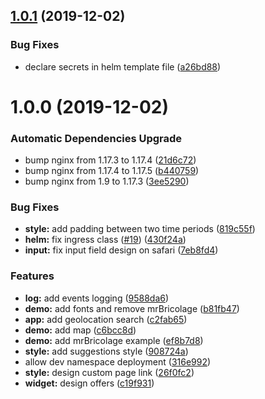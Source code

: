 ## [1.0.1](https://github.com/Leadformance/bridge-widget-demo/compare/v1.0.0...v1.0.1) (2019-12-02)


### Bug Fixes

* declare secrets in helm template file ([a26bd88](https://github.com/Leadformance/bridge-widget-demo/commit/a26bd882a32dbfe4731e71e7f0023375785a6b63))

# 1.0.0 (2019-12-02)


### Automatic Dependencies Upgrade

* bump nginx from 1.17.3 to 1.17.4 ([21d6c72](https://github.com/Leadformance/bridge-widget-demo/commit/21d6c72d5569a5df9be40861cd8e280a766d38e3))
* bump nginx from 1.17.4 to 1.17.5 ([b440759](https://github.com/Leadformance/bridge-widget-demo/commit/b4407599401b88a5923be5f041376ea8e49786ab))
* bump nginx from 1.9 to 1.17.3 ([3ee5290](https://github.com/Leadformance/bridge-widget-demo/commit/3ee5290d97d10ae0142da150622995c94e276ef9))


### Bug Fixes

* **style:** add padding between two time periods ([819c55f](https://github.com/Leadformance/bridge-widget-demo/commit/819c55f0acac25c7973fc7cbd9166f39c4674805))
* **helm:** fix ingress class ([#19](https://github.com/Leadformance/bridge-widget-demo/issues/19)) ([430f24a](https://github.com/Leadformance/bridge-widget-demo/commit/430f24a626a99390d84c5f45445096f22d564484))
* **input:** fix input field design on safari ([7eb8fd4](https://github.com/Leadformance/bridge-widget-demo/commit/7eb8fd461dabbf24d155cf895be54399789b6c5c))


### Features

* **log:** add events logging ([9588da6](https://github.com/Leadformance/bridge-widget-demo/commit/9588da624611112e189b123aab8852202fbdc779))
* **demo:** add fonts and remove mrBricolage ([b81fb47](https://github.com/Leadformance/bridge-widget-demo/commit/b81fb47732899772ad907b319779528bb48e0a4d))
* **app:** add geolocation search ([c2fab65](https://github.com/Leadformance/bridge-widget-demo/commit/c2fab653e5ecbf6f58a25d4df7bffe16fd654542))
* **demo:** add map ([c6bcc8d](https://github.com/Leadformance/bridge-widget-demo/commit/c6bcc8d5802b0be889dfb109529272e6dedf6bfb))
* **demo:** add mrBricolage example ([ef8b7d8](https://github.com/Leadformance/bridge-widget-demo/commit/ef8b7d843f6b5a1b2b3cf37cf4100b85f8ca4221))
* **style:** add suggestions style ([908724a](https://github.com/Leadformance/bridge-widget-demo/commit/908724a89203e83b525da955bff6c5367c877cfc))
* allow dev namespace deployment ([316e992](https://github.com/Leadformance/bridge-widget-demo/commit/316e992f7204197c138681916a2e914fc85fe2dc))
* **style:** design custom page link ([26f0fc2](https://github.com/Leadformance/bridge-widget-demo/commit/26f0fc2da2f53594b875fc73b92ee8443d3a2ce1))
* **widget:** design offers ([c19f931](https://github.com/Leadformance/bridge-widget-demo/commit/c19f9315e38136b8abddc4e6dd7c23ec5751c0af))
